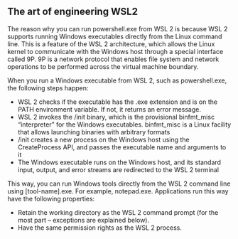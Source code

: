 ## The art of engineering WSL2

The reason why you can run powershell.exe from WSL 2 is because WSL 2 supports running Windows executables directly from the Linux command line. This is a feature of the WSL 2 architecture, which allows the Linux kernel to communicate with the Windows host through a special interface called 9P. 9P is a network protocol that enables file system and network operations to be performed across the virtual machine boundary.

When you run a Windows executable from WSL 2, such as powershell.exe, the following steps happen:

- WSL 2 checks if the executable has the .exe extension and is on the PATH environment variable. If not, it returns an error message.
- WSL 2 invokes the /init binary, which is the provisional binfmt_misc “interpreter” for the Windows executables. binfmt_misc is a Linux facility that allows launching binaries with arbitrary formats
- /init creates a new process on the Windows host using the CreateProcess API, and passes the executable name and arguments to it
- The Windows executable runs on the Windows host, and its standard input, output, and error streams are redirected to the WSL 2 terminal

This way, you can run Windows tools directly from the WSL 2 command line using [tool-name].exe. For example, notepad.exe. Applications run this way have the following properties:

- Retain the working directory as the WSL 2 command prompt (for the most part – exceptions are explained below).
- Have the same permission rights as the WSL 2 process.
